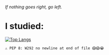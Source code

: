 *If nothing goes right, go left.*

# I studied:
[![Top Langs](https://github-readme-stats.vercel.app/api/top-langs/?username=Nikodem-P)](https://github.com/anuraghazra/github-readme-stats)

```
⚠️ PEP 8: W292 no newline at end of file 😱😱😭
```

